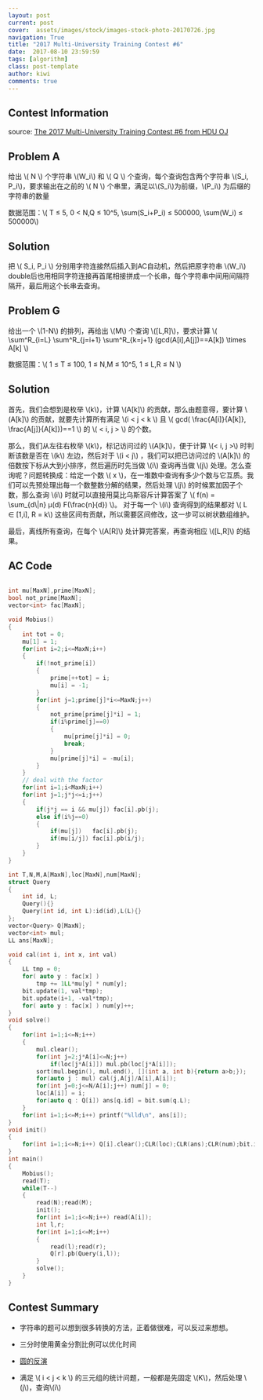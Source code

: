 ```yaml
---
layout: post
current: post
cover:  assets/images/stock/images-stock-photo-20170726.jpg
navigation: True
title: "2017 Multi-University Training Contest #6"
date:  2017-08-10 23:59:59
tags: [algorithm]
class: post-template
author: kiwi
comments: true
---
```


## Contest Information

source: [The 2017 Multi-University Training Contest #6 from HDU OJ](http://acm.hdu.edu.cn/search.php?field=problem&key=2017+Multi-University+Training+Contest+-+Team+6&source=1&searchmode=source)

## Problem A

给出 \\( N \\) 个字符串 \\(W\_i\\) 和 \\( Q \\) 个查询，每个查询包含两个字符串 \\(S\_i, P\_i\\)，要求输出在之前的 \\( N \\) 个串里，满足以\\(S\_i\\)为前缀，\\(P\_i\\) 为后缀的字符串的数量  <br>

数据范围：\\( T ≤ 5, 0 < N,Q ≤ 10^5, \\sum(S\_i+P\_i) ≤ 500000, \\sum(W\_i) ≤ 500000\\) <br>

## Solution 

把 \\( S\_i, P\_i \\) 分别用字符连接然后插入到AC自动机，然后把原字符串 \\(W\_i\\) double后也用相同字符连接再首尾相接拼成一个长串，每个字符串中间用间隔符隔开，最后用这个长串去查询。<br>


## Problem G

给出一个 \\(1-N\\) 的排列，再给出 \\(M\\) 个查询 \\([L,R]\\)，要求计算 \\( \\sum^R\_{i=L} \\sum^R\_{j=i+1} \\sum^R\_{k=j+1} (gcd(A[i],A[j])==A[k]) \\times A[k] \\) <br>

数据范围：\\( 1 ≤ T ≤ 100, 1 ≤ N,M ≤ 10^5, 1 ≤ L,R ≤ N \\) <br>

## Solution 

首先，我们会想到是枚举 \\(k\\)，计算 \\(A[k]\\) 的贡献，那么由题意得，要计算 \\(A[k]\\) 的贡献，就要先计算所有满足 \\(i < j < k \\) 且 \\( gcd( \\frac{A[i]}{A[k]}, \\frac{A[j]}{A[k]})==1 \\) 的 \\( < i, j > \\) 的个数。<br>

那么，我们从左往右枚举 \\(k\\)，标记访问过的 \\(A[k]\\)，便于计算 \\(< i, j >\\) 时判断该数是否在 \\(k\\) 左边，然后对于 \\(i < j\\) ，我们可以把已访问过的 \\(A[k]\\) 的倍数按下标从大到小排序，然后遍历时先当做 \\(i\\) 查询再当做 \\(j\\) 处理。怎么查询呢？问题转换成：给定一个数 \\( x \\)，在一堆数中查询有多少个数与它互质。我们可以先预处理出每一个数整数分解的结果，然后处理 \\(j\\) 的时候累加因子个数，那么查询 \\(i\\) 时就可以直接用莫比乌斯容斥计算答案了 \\( f(n) = \\sum\_{d\\|n} μ(d) F(\\frac{n}{d}) \\)。 对于每一个 \\(i\\) 查询得到的结果都对 \\( L ∈ [1,i], R = k\\) 这些区间有贡献，所以需要区间修改，这一步可以树状数组维护。<br>

最后，离线所有查询，在每个 \\(A[R]\\) 处计算完答案，再查询相应 \\([L,R]\\) 的结果。<br>

## AC Code
```c++

int mu[MaxN],prime[MaxN];
bool not_prime[MaxN];
vector<int> fac[MaxN];

void Mobius()
{
    int tot = 0;
    mu[1] = 1;
    for(int i=2;i<=MaxN;i++)
    {
        if(!not_prime[i])
        {
            prime[++tot] = i;
            mu[i] = -1;
        }
        for(int j=1;prime[j]*i<=MaxN;j++)
        {
            not_prime[prime[j]*i] = 1;
            if(i%prime[j]==0)
            {
                mu[prime[j]*i] = 0;
                break;
            }
            mu[prime[j]*i] = -mu[i];
        }
    }
    // deal with the factor
    for(int i=1;i<MaxN;i++)
    for(int j=1;j*j<=i;j++)
    {
        if(j*j == i && mu[j]) fac[i].pb(j);
        else if(i%j==0)
        {
            if(mu[j])   fac[i].pb(j);
            if(mu[i/j]) fac[i].pb(i/j);
        }
    }
}

int T,N,M,A[MaxN],loc[MaxN],num[MaxN];
struct Query
{
    int id, L;
    Query(){}
    Query(int id, int L):id(id),L(L){}
};
vector<Query> Q[MaxN];
vector<int> mul;
LL ans[MaxN];

void cal(int i, int x, int val)
{
    LL tmp = 0;
    for( auto y : fac[x] )
        tmp += 1LL*mu[y] * num[y];
    bit.update(1, val*tmp);
    bit.update(i+1, -val*tmp);
    for( auto y : fac[x] ) num[y]++;
}
void solve()
{
    for(int i=1;i<=N;i++)
    {
        mul.clear();
        for(int j=2;j*A[i]<=N;j++)
            if(loc[j*A[i]]) mul.pb(loc[j*A[i]]);
        sort(mul.begin(), mul.end(), [](int a, int b){return a>b;});
        for(auto j : mul) cal(j,A[j]/A[i],A[i]);
        for(int j=0;j<=N/A[i];j++) num[j] = 0;
        loc[A[i]] = i;
        for(auto q : Q[i]) ans[q.id] = bit.sum(q.L);
    }
    for(int i=1;i<=M;i++) printf("%lld\n", ans[i]);
}
void init()
{
    for(int i=1;i<=N;i++) Q[i].clear();CLR(loc);CLR(ans);CLR(num);bit.init(N);
}
int main()
{
    Mobius();
    read(T);
    while(T--)
    {
        read(N);read(M);
        init();
        for(int i=1;i<=N;i++) read(A[i]);
        int l,r;
        for(int i=1;i<=M;i++)
        {
            read(l);read(r);
            Q[r].pb(Query(i,l));
        } 
        solve();
    }
}
```

## Contest Summary

* 字符串的题可以想到很多转换的方法，正着做很难，可以反过来想想。

* 三分时使用黄金分割比例可以优化时间

* [圆的反演](http://jingyan.baidu.com/article/77b8dc7f8a792e6174eab623.html)

* 满足 \\( i < j < k \\) 的三元组的统计问题，一般都是先固定 \\(K\\)，然后处理 \\(j\\)，查询\\(i\\)